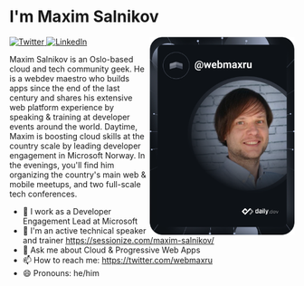 # I'm Maxim Salnikov

<div align="left">
  <a href="https://twitter.com/webmaxru">
    <img
      src="https://img.shields.io/twitter/follow/webmaxru?label=Twitter&logo=twitter&style=flat-square&color=1da1f2&logoColor=ffffff"
      alt="Twitter"
    />
  </a>
  <a href="https://linkedin.com/in/webmax">
    <img
      src="https://img.shields.io/static/v1?logo=linkedin&style=flat-square&color=0072b1&label=LinkedIn&message=%E2%98%86"
      alt="LinkedIn"
    />
  </a>

  <a href="https://api.daily.dev/get?r=webmaxru" target="_blank">
    <img
      width="256"
      align="right"
      src="https://raw.githubusercontent.com/webmaxru/webmaxru/devcard/devcard.svg"
    />
  </a>
</div>

Maxim Salnikov is an Oslo-based cloud and tech community geek. He is a webdev maestro who builds apps since the end of the last century and shares his extensive web platform experience by speaking & training at developer events around the world. Daytime, Maxim is boosting cloud skills at the country scale by leading developer engagement in Microsoft Norway. In the evenings, you'll find him organizing the country's main web & mobile meetups, and two full-scale tech conferences.

- 💼 I work as a Developer Engagement Lead at Microsoft
- 🎤 I'm an active technical speaker and trainer https://sessionize.com/maxim-salnikov/
- 💬 Ask me about Cloud & Progressive Web Apps
- 📫 How to reach me: https://twitter.com/webmaxru
- 😄 Pronouns: he/him 
